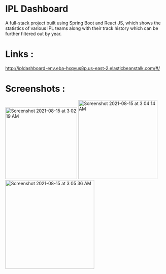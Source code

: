 # IPL Dashboard
A full-stack project built using Spring Boot and React JS, which shows the statistics of various IPL teams along with their track history which can be further filtered out by year.

# Links :
http://ipldashboard-env.eba-hxqvus8p.us-east-2.elasticbeanstalk.com/#/

# Screenshots :

<img width="226" alt="Screenshot 2021-08-15 at 3 02 19 AM" src="https://user-images.githubusercontent.com/72658529/129460539-a3cb26be-459a-4792-9b05-4714a6099376.png"> <img width="249" alt="Screenshot 2021-08-15 at 3 04 14 AM" src="https://user-images.githubusercontent.com/72658529/129460572-9ed8e41b-800a-429d-99fa-b240b866331b.png"> <img width="280" alt="Screenshot 2021-08-15 at 3 05 36 AM" src="https://user-images.githubusercontent.com/72658529/129460611-cfbb077d-d5ff-4749-b56e-b6729ec9f769.png">
